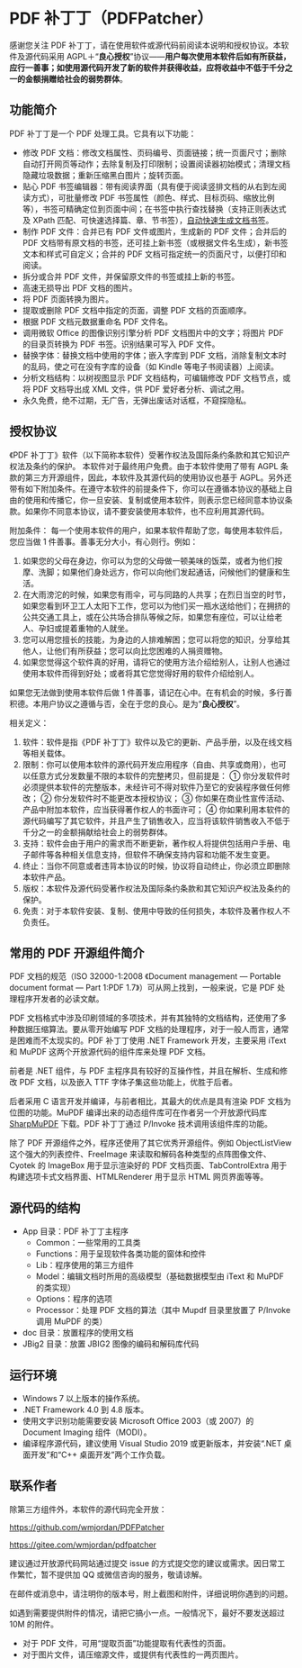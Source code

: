 # PDF 补丁丁（PDFPatcher）

感谢您关注 PDF 补丁丁，请在使用软件或源代码前阅读本说明和授权协议。本软件及源代码采用 AGPL＋“**良心授权**”协议——**用户每次使用本软件后如有所获益，应行一善事；如使用源代码开发了新的软件并获得收益，应将收益中不低于千分之一的金额捐赠给社会的弱势群体**。

## 功能简介

PDF 补丁丁是一个 PDF 处理工具。它具有以下功能：

- 修改 PDF 文档：修改文档属性、页码编号、页面链接；统一页面尺寸；删除自动打开网页等动作；去除复制及打印限制；设置阅读器初始模式；清理文档隐藏垃圾数据；重新压缩黑白图片；旋转页面。
- 贴心 PDF 书签编辑器：带有阅读界面（具有便于阅读竖排文档的从右到左阅读方式），可批量修改 PDF 书签属性（颜色、样式、目标页码、缩放比例等），书签可精确定位到页面中间；在书签中执行查找替换（支持正则表达式及 XPath 匹配、可快速选择篇、章、节书签），[自动快速生成文档书签](https://www.cnblogs.com/pdfpatcher/p/8452025.html)。
- 制作 PDF 文件：合并已有 PDF 文件或图片，生成新的 PDF 文件；合并后的 PDF 文档带有原文档的书签，还可挂上新书签（或根据文件名生成），新书签文本和样式可自定义；合并的 PDF 文档可指定统一的页面尺寸，以便打印和阅读。
- 拆分或合并 PDF 文件，并保留原文件的书签或挂上新的书签。
- 高速无损导出 PDF 文档的图片。
- 将 PDF 页面转换为图片。
- 提取或删除 PDF 文档中指定的页面，调整 PDF 文档的页面顺序。
- 根据 PDF 文档元数据重命名 PDF 文件名。
- 调用微软 Office 的图像识别引擎分析 PDF 文档图片中的文字；将图片 PDF 的目录页转换为 PDF 书签。识别结果可写入 PDF 文件。
- 替换字体：替换文档中使用的字体；嵌入字库到 PDF 文档，消除复制文本时的乱码，使之可在没有字库的设备（如 Kindle 等电子书阅读器）上阅读。
- 分析文档结构：以树视图显示 PDF 文档结构，可编辑修改 PDF 文档节点，或将 PDF 文档导出成 XML 文件，供 PDF 爱好者分析、调试之用。
- 永久免费，绝不过期，无广告，无弹出废话对话框，不窥探隐私。

## 授权协议

《PDF 补丁丁》软件（以下简称本软件）受著作权法及国际条约条款和其它知识产权法及条约的保护。
本软件对于最终用户免费。由于本软件使用了带有 AGPL 条款的第三方开源组件，因此，本软件及其源代码的使用协议也基于 AGPL。另外还带有如下附加条件。在遵守本软件的前提条件下，你可以在遵循本协议的基础上自由的使用和传播它，你一旦安装、复制或使用本软件，则表示您已经同意本协议条款。如果你不同意本协议，请不要安装使用本软件，也不应利用其源代码。

附加条件：
每一个使用本软件的用户，如果本软件帮助了您，每使用本软件后，您应当做 1 件善事。善事无分大小，有心则行。例如：

1. 如果您的父母在身边，你可以为您的父母做一顿美味的饭菜，或者为他们按摩、洗脚；如果他们身处远方，你可以向他们发起通话，问候他们的健康和生活。
2. 在大雨滂沱的时候，如果您有雨伞，可与同路的人共享；在烈日当空的时节，如果您看到环卫工人太阳下工作，您可以为他们买一瓶水送给他们；在拥挤的公共交通工具上，或在公共场合排队等候之际，如果您有座位，可以让给老人、孕妇或提着重物的人就坐。
3. 您可以用您擅长的技能，为身边的人排难解困；您可以将您的知识，分享给其他人，让他们有所获益；您可以向比您困难的人捐资赠物。
4. 如果您觉得这个软件真的好用，请将它的使用方法介绍给别人，让别人也通过使用本软件而得到好处；或者将其它您觉得好用的软件介绍给别人。

如果您无法做到使用本软件后做 1 件善事，请记在心中。在有机会的时候，多行善积德。本用户协议之遵循与否，全在于您的良心。是为“**良心授权**”。

相关定义：

1. 软件：软件是指《PDF 补丁丁》软件以及它的更新、产品手册，以及在线文档等相关载体。
2. 限制：你可以使用本软件的源代码开发应用程序（自由、共享或商用），也可以任意方式分发数量不限的本软件的完整拷贝，但前提是：
① 你分发软件时必须提供本软件的完整版本，未经许可不得对软件乃至它的安装程序做任何修改；
② 你分发软件时不能更改本授权协议；
③ 你如果在商业性宣传活动、产品中附加本软件，应当获得著作权人的书面许可；
④ 你如果利用本软件的源代码编写了其它软件，并且产生了销售收入，应当将该软件销售收入不低于千分之一的金额捐献给社会上的弱势群体。
3. 支持：软件会由于用户的需求而不断更新，著作权人将提供包括用户手册、电子邮件等各种相关信息支持，但软件不确保支持内容和功能不发生变更。
4. 终止：当你不同意或者违背本协议的时候，协议将自动终止，你必须立即删除本软件产品。
5. 版权：本软件及源代码受著作权法及国际条约条款和其它知识产权法及条约的保护。
6. 免责：对于本软件安装、复制、使用中导致的任何损失，本软件及著作权人不负责任。

## 常用的 PDF 开源组件简介

PDF 文档的规范（ISO 32000-1:2008 《Document management — Portable document format — Part 1:PDF 1.7》）可从网上找到，一般来说，它是 PDF 处理程序开发者的必读文献。

PDF 文档格式中涉及印刷领域的多项技术，并有其独特的文档结构，还使用了多种数据压缩算法。要从零开始编写 PDF 文档的处理程序，对于一般人而言，通常是困难而不太现实的。PDF 补丁丁使用 .NET Framework 开发，主要采用 iText 和 MuPDF 这两个开放源代码的组件库来处理 PDF 文档。

前者是 .NET 组件，与 PDF 主程序具有较好的互操作性，并且在解析、生成和修改 PDF 文档，以及嵌入 TTF 字体子集这些功能上，优胜于后者。

后者采用 C 语言开发并编译，与前者相比，其最大的优点是具有渲染 PDF 文档为位图的功能。MuPDF 编译出来的动态组件库可在作者另一个开放源代码库 [SharpMuPDF](https://github.com/wmjordan/SharpMuPDF) 下载。PDF 补丁丁通过 P/Invoke 技术调用该组件库的功能。

除了 PDF 开源组件之外，程序还使用了其它优秀开源组件。例如 ObjectListView 这个强大的列表控件、FreeImage 来读取和解码各种类型的点阵图像文件、Cyotek 的 ImageBox 用于显示渲染好的 PDF 文档页面、TabControlExtra 用于构建选项卡式文档界面、HTMLRenderer 用于显示 HTML 网页界面等等。

## 源代码的结构

- App 目录：PDF 补丁丁主程序
  - Common：一些常用的工具类
  - Functions：用于呈现软件各类功能的窗体和控件
  - Lib：程序使用的第三方组件
  - Model：编辑文档时所用的高级模型（基础数据模型由 iText 和 MuPDF 的类实现）
  - Options：程序的选项
  - Processor：处理 PDF 文档的算法（其中 Mupdf 目录里放置了 P/Invoke 调用 MuPDF 的类）
- doc 目录：放置程序的使用文档
- JBig2 目录：放置 JBIG2 图像的编码和解码库代码

## 运行环境

- Windows 7 以上版本的操作系统。
- .NET Framework 4.0 到 4.8 版本。
- 使用文字识别功能需要安装 Microsoft Office 2003（或 2007）的 Document Imaging 组件（MODI）。
- 编译程序源代码，建议使用 Visual Studio 2019 或更新版本，并安装“.NET 桌面开发”和“C++ 桌面开发”两个工作负载。

## 联系作者

除第三方组件外，本软件的源代码完全开放：

<https://github.com/wmjordan/PDFPatcher>

<https://gitee.com/wmjordan/pdfpatcher>

建议通过开放源代码网站通过提交 issue 的方式提交您的建议或需求。因日常工作繁忙，暂不提供加 QQ 或微信咨询的服务，敬请谅解。

在邮件或消息中，请注明你的版本号，附上截图和附件，详细说明你遇到的问题。

如遇到需要提供附件的情况，请把它搞小一点。一般情况下，最好不要发送超过 10M 的附件。

- 对于 PDF 文件，可用“提取页面”功能提取有代表性的页面。
- 对于图片文件，请压缩源文件，或提供有代表性的一两页图片。
